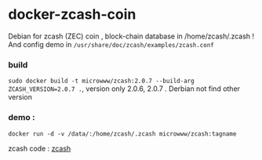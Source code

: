 # docker-zcash-coin
Debian for zcash (ZEC) coin , block-chain database in /home/zcash/.zcash ! And config demo in `/usr/share/doc/zcash/examples/zcash.conf`

### build

`sudo docker build -t microwww/zcash:2.0.7 --build-arg ZCASH_VERSION=2.0.7 .`,  version only 2.0.6, 2.0.7 . Derbian not find other version

### demo : 
```
docker run -d -v /data/:/home/zcash/.zcash microwww/zcash:tagname
```

zcash code : [zcash](https://github.com/zcash/zcash)
